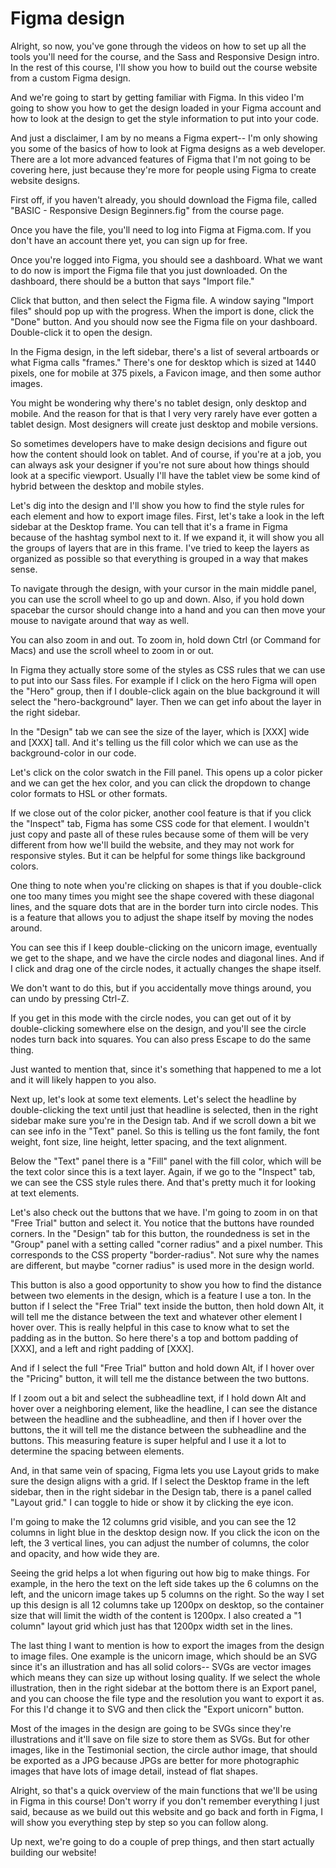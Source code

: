 # Figma design

Alright, so now, you've gone through the videos on how to set up all the tools you'll need for the course, and the Sass and Responsive Design intro. In the rest of this course, I'll show you how to build out the course website from a custom Figma design.

And we're going to start by getting familiar with Figma. In this video I'm going to show you how to get the design loaded in your Figma account and how to look at the design to get the style information to put into your code.

And just a disclaimer, I am by no means a Figma expert-- I'm only showing you some of the basics of how to look at Figma designs as a web developer. There are a lot more advanced features of Figma that I'm not going to be covering here, just because they're more for people using Figma to create website designs.

First off, if you haven't already, you should download the Figma file, called "BASIC - Responsive Design Beginners.fig" from the course page.

Once you have the file, you'll need to log into Figma at Figma.com. If you don't have an account there yet, you can sign up for free.

Once you're logged into Figma, you should see a dashboard. What we want to do now is import the Figma file that you just downloaded. On the dashboard, there should be a button that says "Import file."

Click that button, and then select the Figma file. A window saying "Import files" should pop up with the progress. When the import is done, click the "Done" button. And you should now see the Figma file on your dashboard. Double-click it to open the design.

In the Figma design, in the left sidebar, there's a list of several artboards or what Figma calls "frames." There's one for desktop which is sized at 1440 pixels, one for mobile at 375 pixels, a Favicon image, and then some author images.

You might be wondering why there's no tablet design, only desktop and mobile. And the reason for that is that I very very rarely have ever gotten a tablet design. Most designers will create just desktop and mobile versions.

So sometimes developers have to make design decisions and figure out how the content should look on tablet. And of course, if you're at a job, you can always ask your designer if you're not sure about how things should look at a specific viewport. Usually I'll have the tablet view be some kind of hybrid between the desktop and mobile styles.

Let's dig into the design and I'll show you how to find the style rules for each element and how to export image files. First, let's take a look in the left sidebar at the Desktop frame. You can tell that it's a frame in Figma because of the hashtag symbol next to it. If we expand it, it will show you all the groups of layers that are in this frame. I've tried to keep the layers as organized as possible so that everything is grouped in a way that makes sense.

To navigate through the design, with your cursor in the main middle panel, you can use the scroll wheel to go up and down. Also, if you hold down spacebar the cursor should change into a hand and you can then move your mouse to navigate around that way as well.

You can also zoom in and out. To zoom in, hold down Ctrl (or Command for Macs) and use the scroll wheel to zoom in or out.

In Figma they actually store some of the styles as CSS rules that we can use to put into our Sass files. For example if I click on the hero Figma will open the "Hero" group, then if I double-click again on the blue background it will select the "hero-background" layer. Then we can get info about the layer in the right sidebar.

In the "Design" tab we can see the size of the layer, which is [XXX] wide and [XXX] tall. And it's telling us the fill color which we can use as the background-color in our code.

Let's click on the color swatch in the Fill panel. This opens up a color picker and we can get the hex color, and you can click the dropdown to change color formats to HSL or other formats.

If we close out of the color picker, another cool feature is that if you click the "Inspect" tab, Figma has some CSS code for that element. I wouldn't just copy and paste all of these rules because some of them will be very different from how we'll build the website, and they may not work for responsive styles. But it can be helpful for some things like background colors.

One thing to note when you're clicking on shapes is that if you double-click one too many times you might see the shape covered with these diagonal lines, and the square dots that are in the border turn into circle nodes. This is a feature that allows you to adjust the shape itself by moving the nodes around.

You can see this if I keep double-clicking on the unicorn image, eventually we get to the shape, and we have the circle nodes and diagonal lines. And if I click and drag one of the circle nodes, it actually changes the shape itself.

We don't want to do this, but if you accidentally move things around, you can undo by pressing Ctrl-Z.

If you get in this mode with the circle nodes, you can get out of it by double-clicking somewhere else on the design, and you'll see the circle nodes turn back into squares. You can also press Escape to do the same thing.

Just wanted to mention that, since it's something that happened to me a lot and it will likely happen to you also.

Next up, let's look at some text elements. Let's select the headline by double-clicking the text until just that headline is selected, then in the right sidebar make sure you're in the Design tab. And if we scroll down a bit we can see info in the "Text" panel. So this is telling us the font family, the font weight, font size, line height, letter spacing, and the text alignment.

Below the "Text" panel there is a "Fill" panel with the fill color, which will be the text color since this is a text layer. Again, if we go to the "Inspect" tab, we can see the CSS style rules there. And that's pretty much it for looking at text elements.

Let's also check out the buttons that we have. I'm going to zoom in on that "Free Trial" button and select it. You notice that the buttons have rounded corners. In the "Design" tab for this button, the roundedness is set in the "Group" panel with a setting called "corner radius" and a pixel number. This corresponds to the CSS property "border-radius". Not sure why the names are different, but maybe "corner radius" is used more in the design world.

This button is also a good opportunity to show you how to find the distance between two elements in the design, which is a feature I use a ton. In the button if I select the "Free Trial" text inside the button, then hold down Alt, it will tell me the distance between the text and whatever other element I hover over. This is really helpful in this case to know what to set the padding as in the button. So here there's a top and bottom padding of [XXX], and a left and right padding of [XXX].

And if I select the full "Free Trial" button and hold down Alt, if I hover over the "Pricing" button, it will tell me the distance between the two buttons.

If I zoom out a bit and select the subheadline text, if I hold down Alt and hover over a neighboring element, like the headline, I can see the distance between the headline and the subheadline, and then if I hover over the buttons, the it will tell me the distance between the subheadline and the buttons. This measuring feature is super helpful and I use it a lot to determine the spacing between elements.

And, in that same vein of spacing, Figma lets you use Layout grids to make sure the design aligns with a grid. If I select the Desktop frame in the left sidebar, then in the right sidebar in the Design tab, there is a panel called "Layout grid." I can toggle to hide or show it by clicking the eye icon.

I'm going to make the 12 columns grid visible, and you can see the 12 columns in light blue in the desktop design now. If you click the icon on the left, the 3 vertical lines, you can adjust the number of columns, the color and opacity, and how wide they are.

Seeing the grid helps a lot when figuring out how big to make things. For example, in the hero the text on the left side takes up the 6 columns on the left, and the unicorn image takes up 5 columns on the right. So the way I set up this design is all 12 columns take up 1200px on desktop, so the container size that will limit the width of the content is 1200px. I also created a "1 column" layout grid which just has that 1200px width set in the lines.

The last thing I want to mention is how to export the images from the design to image files. One example is the unicorn image, which should be an SVG since it's an illustration and has all solid colors-- SVGs are vector images which means they can size up without losing quality. If we select the whole illustration, then in the right sidebar at the bottom there is an Export panel, and you can choose the file type and the resolution you want to export it as. For this I'd change it to SVG and then click the "Export unicorn" button.

Most of the images in the design are going to be SVGs since they're illustrations and it'll save on file size to store them as SVGs. But for other images, like in the Testimonial section, the circle author image, that should be exported as a JPG because JPGs are better for more photographic images that have lots of image detail, instead of flat shapes.

Alright, so that's a quick overview of the main functions that we'll be using in Figma in this course! Don't worry if you don't remember everything I just said, because as we build out this website and go back and forth in Figma, I will show you everything step by step so you can follow along.

Up next, we're going to do a couple of prep things, and then start actually building our website!

